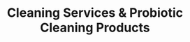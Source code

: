 ---
title: Cleaning Services & Probiotic Cleaning Products
description: ProfiClean offers exceptional cleaning services and probiotic cleaning products. For residential and commercial services, and products for your home, call today!

hero1: SAFETY & QUALITY with 
hero2: ProfiClean 
hero3: Exceptional cleaning services and top-of-the-line probiotic cleaning products. 

heading1: DISCOVER THE BEST WAY TO ENJOY A HEALTHIER LIVING SPACE
heading1_sub: Proficlean developed EkoCleaner, a probiotic cleaning product that is safe, effective, and environmentally-friendly. This amazing all-purpose cleaner comes in zero-waste packaging that you can return for reuse for free! It is highly concentrated and designed to save you money and to save the planet from waster. It's free of harmful chemicals and toxins giving you peace of mind knowing that your home is safe and healthy. All you'll ever need for your green and healthy home cleaning. Try it today or subscribe for even more saving and peace of mind.

benefit1: Biodegradable
benefit1_desc: Ekocleaner is fully biodegradable within 28 days! Just like when you take probiotics to restore your body's natural balance, using probiotics on the surfaces in your home helps restore the natural healthy balance in your living spaces. 

benefit2: Pet-friendly
benefit2_desc: If you have pets or kids around the house, there's no need to worry about any harmful interactions or long-term health effects. 

benefit3: Environmentally-Friendly
benefit3_desc: The formula is highly concentrated to reduce EkoCleaner's carbon footprint during transport. We use glass bottles that you can recycle and return to us for free reuse.

heading2: PROBIOTICS FOR A HEALTHY HOME<br>AND A CLEAN PLANET
heading2_sub: "Probiotic cleaners use a balance of live bacteria to continue cleaning your home long after the product has been applied. Because bacterias are always changing their DNA, it's nearly impossible to continue creating products that kill them entirely. Just like when you take probiotics to keep your body healthy, they can be used in our living spaces to help clean in a much more sustainable and eco-friendly way. Probiotics are free from harmful and cancerogenic toxins, chemicals, and pathogens.<br><br>Use bacterias to your advantage! It's not unusual for people to think that all bacterias are bad, but that's not true! There are certain types of good bacteria, which are actually essential for our health and the natural balance of our environment. And good bacteria is at the core of probiotic cleaning products from ProfiClean. We take pride in NOT KILLING 99.9% of all living organisms, but rather using nature's own powers to help restore the healthy balance on the surfaces. If you're looking for a healthier and more sustainable way to clean your home or business, learn more about probiotic cleaners and try EkoCleaner products today!"

heading3: RESEARCH AND SCIENCE-BASED FORMULA

order_disclaimer: There's no risk for you, just try it out and see if it's for you. If not, simply send us back your bottle (even if it's empty!) and we will refund all your money...AND you get to keep the bonuses!
order: Order EkoCleaner Today!
link: https://www.ekoaccent.com/en/product/toxic-free-all-surface-cleaner-with-probiotics-in-zero-waste-packaging/

Testimonial1_comment: "Effective and Safe..."
Testimonial1_name: Kerry S.
Testimonial1: "Ever since I started using this I  feel piece of mind!. It is definitely as effective, if not better than the harsh chemicals I was using before. Seems like it creates a type of a protective layer - really nice."

Testimonial2_comment: "Small but powerful..."
Testimonial2_name: Daisy R.
Testimonial2: "It is amazing how this small bottle makes 5 regular size bottles with the same if not better efficiency! I was able to replace so many of the toxic and harsh chemicals I had at home! Amazing!"

Testimonial3_comment: Finally a zero waste solution!
Testimonial3_name: Marie P.
Testimonial3: "I absolutely love this product!!!! Not only is it safe for me and the environment, but it comes in a glass bottle that I can return to the company for reuse AND I don't even have to pay for postage once I have 10 bottles for return! Thank you EkoCleaner for finally making it possible for me to achieve my zero waste goals in my cleaning as well! "

Testimonial4_comment: It really does make a difference...
Testimonial4_name: Steve J.
Testimonial4: Amazing product! Thank you!"

service1: FLOOR CARE
service1_desc: Maintain your floors and ensure a healthy and safe environment in your establishment while saving big on repairs and maintenance at the same time!

service2: COMMERCIAL CLEANING
service2_desc: We service the Montreal and grand Montreal region offering high-quality, professional cleaning, and disinfection services to small & medium commercial clients and concierge services to condo associations.

service3: RESIDENTIAL CLEANING
service3_desc: We actively promote and encourage the use of green cleaning materials and solutions to ensure your home is sparkling and most importantly safe!


cta: QUESTIONS ABOUT OUR PRODUCTS OR SERVICES?
cta_sub: 
cta_link: /contact
---